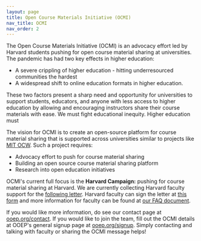 ```yaml
---
layout: page
title: Open Course Materials Initiative (OCMI)
nav_title: OCMI
nav_order: 2
---
```


The Open Course Materials Initiative (OCMI) is an advocacy effort led by Harvard students pushing for open course material sharing at universities. The pandemic has had two key effects in higher education:
* A severe crippling of higher education - hitting underresourced communities the hardest 
* A widespread shift to online education formats in higher education.

These two factors present a sharp need and opportunity for universities to support students, educators, and anyone with less access to higher education by allowing and encouraging instructors share their course materials with ease. We must fight educational inequity. Higher education must 

The vision for OCMI is to create an open-source platform for course material sharing that is supported across universities similar to projects like [MIT OCW](https://ocw.mit.edu/). Such a project requires:
* Advocacy effort to push for course material sharing
* Building an open source course material sharing platform
* Research into open education initiatives

OCMI's current full focus is the **Harvard Campaign:** pushing for course material sharing at Harvard. We are currently collecting Harvard faculty support for the [following letter](OCMIAtHarvard). Harvard faculty can sign the letter at [this form](OCMIAtHarvardForm) and more information for faculty can be found at [our FAQ document](ocmifaq). 

If you would like more information, do see our contact page at [ooep.org/contact](contact). If you would like to join the team, fill out the OCMI details at OOEP's general signup page at [ooep.org/signup](signup). Simply contacting and talking with faculty or sharing the OCMI message helps!

